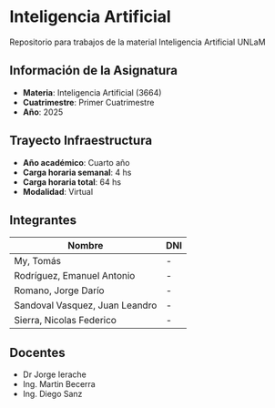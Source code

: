 # Inteligencia Artificial
Repositorio para trabajos de la material Inteligencia Artificial UNLaM

## Información de la Asignatura
* **Materia**: Inteligencia Artificial (3664)
* **Cuatrimestre**: Primer Cuatrimestre
* **Año**: 2025

## Trayecto Infraestructura
* **Año académico**: Cuarto año
* **Carga horaria semanal**: 4 hs
* **Carga horaria total**: 64 hs
* **Modalidad**: Virtual

## Integrantes
| Nombre | DNI |
|--|--|
| My, Tomás | - |
| Rodríguez, Emanuel Antonio | - |
| Romano, Jorge Darío | - |
| Sandoval Vasquez, Juan Leandro | - |
| Sierra, Nicolas Federico | - |

## Docentes
* Dr Jorge Ierache
* Ing. Martin Becerra
* Ing. Diego Sanz

